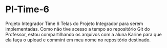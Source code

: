 # PI-Time-6
Projeto Integrador Time 6
Telas do Projeto Integrador para serem implementadas.
Como não tive acesso a tempo ao repositório Git do Professor, estou compartilhando os arquivos com a aluna Karine para que ela faça o upload e commint em meu nome no repositório destinado.


